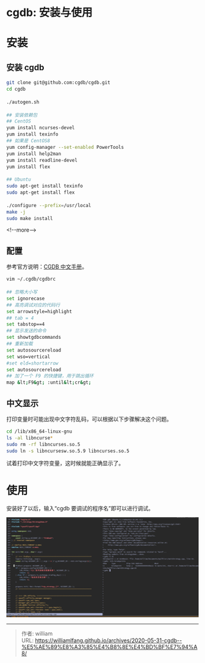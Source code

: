 # cgdb: 安装与使用


# 安装

## 安装 cgdb

```bash
git clone git@github.com:cgdb/cgdb.git
cd cgdb

./autogen.sh

## 安装依赖包
## CentOS
yum install ncurses-devel
yum install texinfo
## 如果是 CentOS8
yum config-manager --set-enabled PowerTools
yum install help2man
yum install readline-devel
yum install flex

## Ubuntu
sudo apt-get install texinfo
sudo apt-get install flex

./configure --prefix=/usr/local
make -j
sudo make install
```
&lt;!--more--&gt;

## 配置

参考官方说明：[CGDB 中文手册](https://www.bookstack.cn/read/cgdb-manual-in-chinese/4.0.md)。

```bash
vim ~/.cgdb/cgdbrc

## 忽略大小写
set ignorecase
## 高亮调试对应的代码行
set arrowstyle=highlight
## tab = 4
set tabstop==4
## 显示发送的命令
set showtgdbcommands
## 重新加载
set autosourcereload
set wso=vertical
#set eld=shortarrow
set autosourcereload
## 加了一个 F9 的快捷键，用于跳出循环
map &lt;F9&gt; :until&lt;cr&gt;
```

## 中文显示
打印变量时可能出现中文字符乱码，可以根据以下步骤解决这个问题。

```bash
cd /lib/x86_64-linux-gnu
ls -al libncurse*
sudo rm -rf libncurses.so.5
sudo ln -s libncursesw.so.5.9 libncurses.so.5
```

试着打印中文字符变量，这时候就能正确显示了。



# 使用
安装好了以后，输入“cgdb 要调试的程序名”即可以进行调试。

![](/images/2020-05-31-cgdb--安装与使用/Selection_122.png)


---

> 作者: william  
> URL: https://williamlfang.github.io/archives/2020-05-31-cgdb--%E5%AE%89%E8%A3%85%E4%B8%8E%E4%BD%BF%E7%94%A8/  


